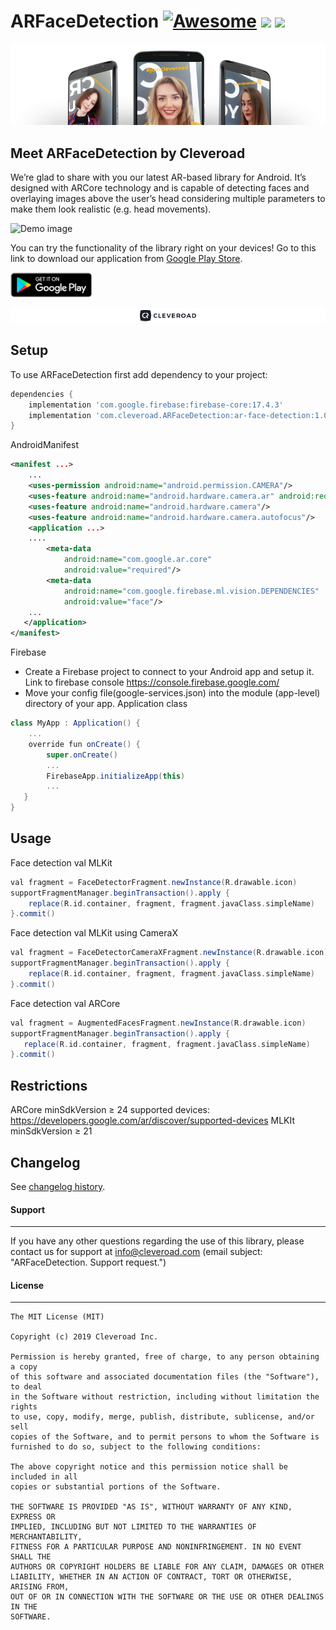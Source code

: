 # ARFaceDetection [![Awesome](https://cdn.rawgit.com/sindresorhus/awesome/d7305f38d29fed78fa85652e3a63e154dd8e8829/media/badge.svg)](https://github.com/sindresorhus/awesome) <img src="https://www.cleveroad.com/public/comercial/label-android.svg" height="19"> <a href="https://www.cleveroad.com/?utm_source=github&utm_medium=label&utm_campaign=contacts"><img src="https://www.cleveroad.com/public/comercial/label-cleveroad.svg" height="19"></a>
![Header image](/images/header.png)
## Meet ARFaceDetection by Cleveroad
We’re glad to share with you our latest AR-based library for Android. It’s designed with ARCore technology and is capable of detecting faces and overlaying images above the user’s head considering multiple parameters to make them look realistic (e.g. head movements).

![Demo image](/images/demo_.gif)

You can try the functionality of the library right on your devices! Go to this link to download our application from <a target="_blank"  href="https://play.google.com/store/apps/details?id=com.cleveroad.aropensource">Google Play Store</a>.

[![Awesome](/images/google-play.png)](https://play.google.com/store/apps/details?id=com.cleveroad.aropensource)

[![Awesome](/images/logo-footer_.png)](https://www.cleveroad.com/?utm_source=github&utm_medium=label&utm_campaign=contacts)
<br/>
## Setup
To use ARFaceDetection first add dependency to your project:
```groovy
dependencies {
    implementation 'com.google.firebase:firebase-core:17.4.3'
    implementation 'com.cleveroad.ARFaceDetection:ar-face-detection:1.0.4'
}
```
AndroidManifest
```xml
<manifest ...>
    ...
    <uses-permission android:name="android.permission.CAMERA"/>
    <uses-feature android:name="android.hardware.camera.ar" android:required="true"/>
    <uses-feature android:name="android.hardware.camera"/>
    <uses-feature android:name="android.hardware.camera.autofocus"/>
    <application ...>
    ....
        <meta-data 
            android:name="com.google.ar.core" 
            android:value="required"/>
        <meta-data
            android:name="com.google.firebase.ml.vision.DEPENDENCIES"
            android:value="face"/>
    ...
   </application>
</manifest>
```
Firebase
*   Create a Firebase project to connect to your Android app and setup it.
    Link to firebase console https://console.firebase.google.com/ 
*   Move your config file(google-services.json) into the module (app-level) directory of your app.
Application class
```groovy
class MyApp : Application() {
    ...
    override fun onCreate() {
        super.onCreate()
        ...
        FirebaseApp.initializeApp(this)
        ...   
   }
}
``` 
## Usage
Face detection val MLKit
```groovy
val fragment = FaceDetectorFragment.newInstance(R.drawable.icon)       
supportFragmentManager.beginTransaction().apply {
    replace(R.id.container, fragment, fragment.javaClass.simpleName)
}.commit()
```
Face detection val MLKit using CameraX
```groovy
val fragment = FaceDetectorCameraXFragment.newInstance(R.drawable.icon)
supportFragmentManager.beginTransaction().apply {
    replace(R.id.container, fragment, fragment.javaClass.simpleName)
}.commit()
```
Face detection val ARCore
```groovy
val fragment = AugmentedFacesFragment.newInstance(R.drawable.icon)
supportFragmentManager.beginTransaction().apply {
   replace(R.id.container, fragment, fragment.javaClass.simpleName)
}.commit()
```
## Restrictions
ARCore
minSdkVersion ≥ 24
supported devices: https://developers.google.com/ar/discover/supported-devices 
MLKIt 
minSdkVersion ≥ 21
## Changelog
See [changelog history].
<br />
#### Support ####
* * *
If you have any other questions regarding the use of this library, please contact us for support at info@cleveroad.com (email subject: "ARFaceDetection. Support request.") 
<br />
#### License ####
* * *
    The MIT License (MIT)
    
    Copyright (c) 2019 Cleveroad Inc.
    
    Permission is hereby granted, free of charge, to any person obtaining a copy
    of this software and associated documentation files (the "Software"), to deal
    in the Software without restriction, including without limitation the rights
    to use, copy, modify, merge, publish, distribute, sublicense, and/or sell
    copies of the Software, and to permit persons to whom the Software is
    furnished to do so, subject to the following conditions:
    
    The above copyright notice and this permission notice shall be included in all
    copies or substantial portions of the Software.
    
    THE SOFTWARE IS PROVIDED "AS IS", WITHOUT WARRANTY OF ANY KIND, EXPRESS OR
    IMPLIED, INCLUDING BUT NOT LIMITED TO THE WARRANTIES OF MERCHANTABILITY,
    FITNESS FOR A PARTICULAR PURPOSE AND NONINFRINGEMENT. IN NO EVENT SHALL THE
    AUTHORS OR COPYRIGHT HOLDERS BE LIABLE FOR ANY CLAIM, DAMAGES OR OTHER
    LIABILITY, WHETHER IN AN ACTION OF CONTRACT, TORT OR OTHERWISE, ARISING FROM,
    OUT OF OR IN CONNECTION WITH THE SOFTWARE OR THE USE OR OTHER DEALINGS IN THE
    SOFTWARE.
[changelog history]: /CHANGELOG.md
